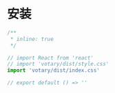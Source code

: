 # 安装

<!-- ### npm 安装

```
npm install votary -S
```

### 引入全局样式

```javascript
import 'votary/dist/style.css'
``` -->

```jsx
/**
 * inline: true
 */

// import React from 'react'
// import 'votary/dist/style.css'
import 'votary/dist/index.css'

// export default () => ''
```
